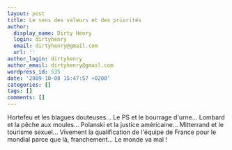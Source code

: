 ```yaml
---
layout: post
title: Le sens des valeurs et des priorités
author:
  display_name: Dirty Henry
  login: dirtyhenry
  email: dirtyhenry@gmail.com
  url: ''
author_login: dirtyhenry
author_email: dirtyhenry@gmail.com
wordpress_id: 535
date: '2009-10-08 15:47:57 +0200'
categories: []
tags: []
comments: []
---
```

Hortefeu et les blagues douteuses... Le PS et le bourrage d'urne... Lombard et la pêche aux moules... Polanski et la justice américaine... Mitterrand et le tourisme sexuel... Vivement la qualification de l'équipe de France pour le mondial parce que là, franchement... Le monde va mal !
